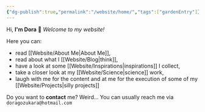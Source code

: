 ```yaml
---
{"dg-publish":true,"permalink":"/website/home/","tags":["gardenEntry"]}
---
```



Hi,  **I'm Dora** 👋
*Welcome to my website!*

Here you can: 
- read [[Website/About Me\|About Me]], 
- read about what I [[Website/Blog\|think]],
- have a look at some [[Website/Inspirations\|inspirations]] I collect,
- take a closer look at my [[Website/Science\|science]] work,
- laugh with me for the content and at me for the execution of some of my [[Website/Projects\|silly projects]]

Do you want to **contact** me?
Weird... 
You can usually reach me via `doragozukara@hotmail.com`
